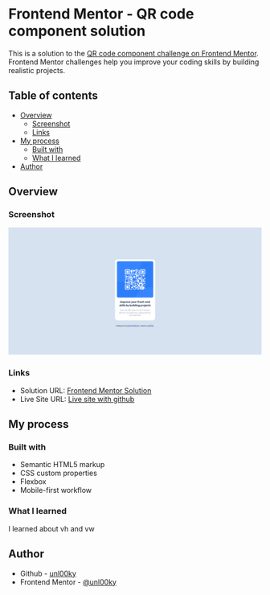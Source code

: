 # Frontend Mentor - QR code component solution

This is a solution to the [QR code component challenge on Frontend Mentor](https://www.frontendmentor.io/challenges/qr-code-component-iux_sIO_H). Frontend Mentor challenges help you improve your coding skills by building realistic projects. 

## Table of contents

- [Overview](#overview)
  - [Screenshot](#screenshot)
  - [Links](#links)
- [My process](#my-process)
  - [Built with](#built-with)
  - [What I learned](#what-i-learned)
- [Author](#author)

## Overview

### Screenshot

![](./images/image.png)

### Links

- Solution URL: [Frontend Mentor Solution](https://www.frontendmentor.io/solutions/my-first-challenge-qrcodecomponentmain--cTI7T6rS2)
- Live Site URL: [Live site with github](https://unl00ky.github.io/qr-code-challenge/)

## My process

### Built with

- Semantic HTML5 markup
- CSS custom properties
- Flexbox
- Mobile-first workflow

### What I learned

I learned about vh and vw

## Author

- Github - [unl00ky](https://github.com/unl00ky)
- Frontend Mentor - [@unl00ky](https://www.frontendmentor.io/profile/unl00ky)




